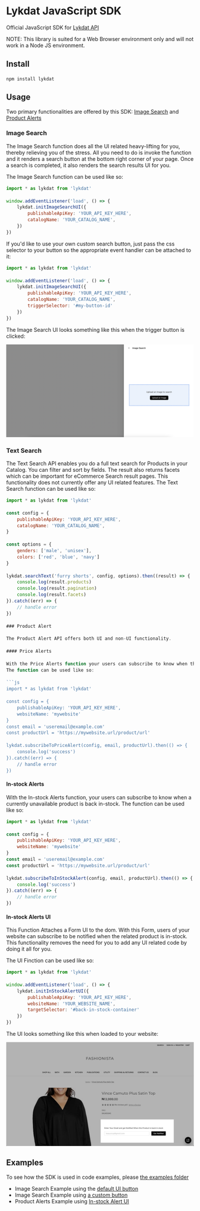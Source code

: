 # Lykdat JavaScript SDK

Official JavaScript SDK for [Lykdat API](https://solutions.lykdat.com/)

NOTE: This library is suited for a Web Browser environment only and will not work in a Node JS environment.

## Install

`npm install lykdat`

## Usage

Two primary functionalities are offered by this SDK: [Image Search](https://solutions.lykdat.com/new-features#visual-search) and [Product Alerts](https://solutions.lykdat.com/new-features/product-alert)

### Image Search

The Image Search function does all the UI related heavy-lifting for you, thereby relieving you of the stress.
All you need to do is invoke the function and it renders a search button at the bottom right corner of your page.
Once a search is completed, it also renders the search results UI for you.

The Image Search function can be used like so:

```js
import * as lykdat from 'lykdat'

window.addEventListener('load', () => {
    lykdat.initImageSearchUI({
        publishableApiKey: 'YOUR_API_KEY_HERE',
        catalogName: 'YOUR_CATALOG_NAME',
    })
})
```

If you'd like to use your own custom search button, just pass the css selector to your button so the appropriate
event handler can be attached to it:

```js
import * as lykdat from 'lykdat'

window.addEventListener('load', () => {
    lykdat.initImageSearchUI({
        publishableApiKey: 'YOUR_API_KEY_HERE',
        catalogName: 'YOUR_CATALOG_NAME',
        triggerSelector: '#my-button-id'
    })
})
```

The Image Search UI looks something like this when the trigger button is clicked:

![Image search](https://github.com/lykdatApps/js-sdk/raw/master/screenshots/imagesearch.png)

### Text Search

The Text Search API enables you do a full text search for Products in your Catalog. You can filter and sort by fields. The result also returns facets which can be important for eCommerce Search result pages.
This functionality does not currently offer any UI related features.
The Text Search function can be used like so:

```js
import * as lykdat from 'lykdat'

const config = {
    publishableApiKey: 'YOUR_API_KEY_HERE',
    catalogName: 'YOUR_CATALOG_NAME',
}

const options = {
    genders: ['male', 'unisex'],
    colors: ['red', 'blue', 'navy']
}

lykdat.searchText('furry shorts', config, options).then((result) => {
    console.log(result.products)
    console.log(result.pagination)
    console.log(result.facets)
}).catch((err) => {
    // handle error
})

### Product Alert

The Product Alert API offers both UI and non-UI functionality.

#### Price Alerts

With the Price Alerts function your users can subscribe to know when the price of a Product drops.
The function can be used like so:

```js
import * as lykdat from 'lykdat'

const config = {
    publishableApiKey: 'YOUR_API_KEY_HERE',
    websiteName: 'mywebsite'
}
const email = 'useremail@example.com'
const productUrl = 'https://mywebsite.url/product/url'

lykdat.subscribeToPriceAlert(config, email, productUrl).then(() => {
    console.log('success')
}).catch((err) => {
    // handle error
})
```

#### In-stock Alerts

With the In-stock Alerts function, your users can subscribe to know when a currently unavailable product is back in-stock.
The function can be used like so:

```js
import * as lykdat from 'lykdat'

const config = {
    publishableApiKey: 'YOUR_API_KEY_HERE',
    websiteName: 'mywebsite'
}
const email = 'useremail@example.com'
const productUrl = 'https://mywebsite.url/product/url'

lykdat.subscribeToInStockAlert(config, email, productUrl).then(() => {
    console.log('success')
}).catch((err) => {
    // handle error
})
```

#### In-stock Alerts UI

This Function Attaches a Form UI to the dom. With this Form, users of your website can subscribe to be notified when the related product is in-stock. This functionality removes the need for you to add any UI related code by doing it all for you.

The UI Finction can be used like so:

```js
import * as lykdat from 'lykdat'

window.addEventListener('load', () => {
    lykdat.initInStockAlertUI({
        publishableApiKey: 'YOUR_API_KEY_HERE',
        websiteName: 'YOUR_WEBSITE_NAME',
        targetSelector: '#back-in-stock-container'
    })
})
```

The UI looks something like this when loaded to your website:

![In Stock Alerts Form](https://github.com/lykdatApps/js-sdk/raw/master/screenshots/instockui.png)

## Examples

To see how the SDK is used in code examples, please [the examples folder](https://github.com/lykdatApps/js-sdk/tree/master/examples)

- Image Search Example using the [default UI button](https://github.com/lykdatApps/js-sdk/tree/master/examples/imagesearch/vanilla)
- Image Search Example using [a custom button](https://github.com/lykdatApps/js-sdk/tree/master/examples/imagesearch/vanilla-custom-button)
- Product Alerts Example using [In-stock Alert UI](https://github.com/lykdatApps/js-sdk/tree/master/examples/productalerts/vanilla)